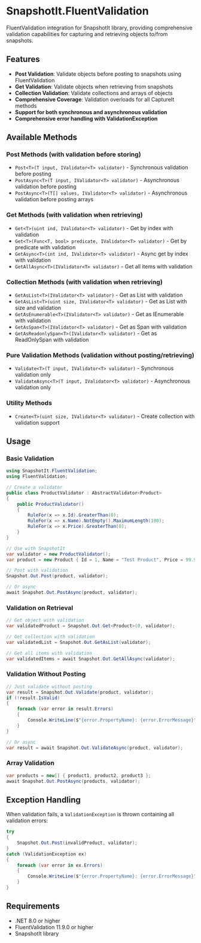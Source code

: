 # SnapshotIt.FluentValidation

FluentValidation integration for SnapshotIt library, providing comprehensive validation capabilities for capturing and retrieving objects to/from snapshots.

## Features

- **Post Validation**: Validate objects before posting to snapshots using FluentValidation
- **Get Validation**: Validate objects when retrieving from snapshots  
- **Collection Validation**: Validate collections and arrays of objects
- **Comprehensive Coverage**: Validation overloads for all CaptureIt methods
- **Support for both synchronous and asynchronous validation**
- **Comprehensive error handling with ValidationException**

## Available Methods

### Post Methods (with validation before storing)
- `Post<T>(T input, IValidator<T> validator)` - Synchronous validation before posting
- `PostAsync<T>(T input, IValidator<T> validator)` - Asynchronous validation before posting
- `PostAsync<T>(T[] values, IValidator<T> validator)` - Asynchronous validation before posting arrays

### Get Methods (with validation when retrieving)
- `Get<T>(uint ind, IValidator<T> validator)` - Get by index with validation
- `Get<T>(Func<T, bool> predicate, IValidator<T> validator)` - Get by predicate with validation
- `GetAsync<T>(int ind, IValidator<T> validator)` - Async get by index with validation
- `GetAllAsync<T>(IValidator<T> validator)` - Get all items with validation

### Collection Methods (with validation when retrieving)
- `GetAsList<T>(IValidator<T> validator)` - Get as List with validation
- `GetAsList<T>(uint size, IValidator<T> validator)` - Get as List with size and validation
- `GetAsEnumerable<T>(IValidator<T> validator)` - Get as IEnumerable with validation
- `GetAsSpan<T>(IValidator<T> validator)` - Get as Span with validation
- `GetAsReadonlySpan<T>(IValidator<T> validator)` - Get as ReadOnlySpan with validation

### Pure Validation Methods (validation without posting/retrieving)
- `Validate<T>(T input, IValidator<T> validator)` - Synchronous validation only
- `ValidateAsync<T>(T input, IValidator<T> validator)` - Asynchronous validation only

### Utility Methods
- `Create<T>(uint size, IValidator<T> validator)` - Create collection with validation support

## Usage

### Basic Validation

```csharp
using SnapshotIt.FluentValidation;
using FluentValidation;

// Create a validator
public class ProductValidator : AbstractValidator<Product>
{
    public ProductValidator()
    {
        RuleFor(x => x.Id).GreaterThan(0);
        RuleFor(x => x.Name).NotEmpty().MaximumLength(100);
        RuleFor(x => x.Price).GreaterThan(0);
    }
}

// Use with SnapshotIt
var validator = new ProductValidator();
var product = new Product { Id = 1, Name = "Test Product", Price = 99.99m };

// Post with validation
Snapshot.Out.Post(product, validator);

// Or async
await Snapshot.Out.PostAsync(product, validator);
```

### Validation on Retrieval

```csharp
// Get object with validation
var validatedProduct = Snapshot.Out.Get<Product>(0, validator);

// Get collection with validation  
var validatedList = Snapshot.Out.GetAsList(validator);

// Get all items with validation
var validatedItems = await Snapshot.Out.GetAllAsync(validator);
```

### Validation Without Posting

```csharp
// Just validate without posting
var result = Snapshot.Out.Validate(product, validator);
if (!result.IsValid)
{
    foreach (var error in result.Errors)
    {
        Console.WriteLine($"{error.PropertyName}: {error.ErrorMessage}");
    }
}

// Or async
var result = await Snapshot.Out.ValidateAsync(product, validator);
```

### Array Validation

```csharp
var products = new[] { product1, product2, product3 };
await Snapshot.Out.PostAsync(products, validator);
```

## Exception Handling

When validation fails, a `ValidationException` is thrown containing all validation errors:

```csharp
try
{
    Snapshot.Out.Post(invalidProduct, validator);
}
catch (ValidationException ex)
{
    foreach (var error in ex.Errors)
    {
        Console.WriteLine($"{error.PropertyName}: {error.ErrorMessage}");
    }
}
```

## Requirements

- .NET 8.0 or higher
- FluentValidation 11.9.0 or higher
- SnapshotIt library